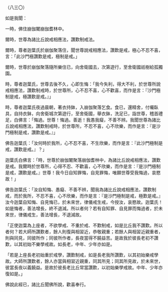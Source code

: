 （八三〇）

如是我聞：

一時，佛住崩伽闍崩伽耆林中。

爾時，世尊為諸比丘說戒相應法，讚歎制戒法。

爾時，尊者迦葉氏於崩伽聚落住，聞世尊說戒相應法，讚歎是戒，極心不忍不喜，言：「此沙門極讚歎是戒，極制是戒。」

爾時，世尊於崩伽聚落隨所樂住已，向舍衛國去，次第遊行，至舍衛國祇樹給孤獨園。

時，尊者迦葉氏，世尊去後不久，心即生悔：「我今失利，得大不利，於世尊所說戒相應法，讚歎制戒時，於世尊所，心不忍不喜，心不歡喜，而作是言：『沙門極制是戒，極讚歎是戒。』」

時，尊者迦葉氏夜過晨朝，著衣持鉢，入崩伽聚落乞食。食已，還精舍，付囑臥具，自持衣鉢，向舍衛城次第遊行，至舍衛國，舉衣鉢，洗足已，詣世尊，稽首禮足，白佛言：「悔過。世尊！悔過。善逝！我愚我癡，不善不辨。我聞世尊為諸比丘說戒相應法，讚歎制戒時，於世尊所，不忍不喜，心不欣樂，而作是言：『是沙門極制是戒，讚歎是戒。』」

佛告迦葉氏：「汝何時於我所，心不忍不喜，不生欣樂，而作是言：『此沙門極制是戒，讚歎是戒。』？」

迦葉氏白佛言：「時，世尊於崩伽闍聚落崩伽耆林中，為諸比丘說戒相應法，讚歎是戒。我爾時於世尊所，心得不忍、不歡喜，心不欣樂，而作是言：『是沙門極制是戒，讚歎是戒。』世尊！我今日自知罪悔，自見罪悔，唯願世尊受我悔過，哀愍故！」

佛告迦葉氏：「汝自知悔、愚癡、不善不辨，聞我為諸比丘說戒相應法，讚歎制戒，而於我所，不忍不喜，心不欣樂，而作是言：『是沙門極制是戒，極歎是戒。』汝今迦葉自知悔、自見悔已，於未來世，律儀戒生戒，今授汝，哀愍故。迦葉氏！如是悔者，善法增長，終不退減。所以者何？若有自知罪、自見罪而悔過者，於未來世，律儀戒生，善法增長，不退減故。

「正使迦葉為上座者，不欲學戒、不重於戒、不歎制戒，如是比丘我不讚歎。所以者何？若大師所讚歎者，餘人則復與相習近，恭敬親重；若餘人與相習近親重者，則與同見，同彼所作；同彼所作者，長夜當得不饒益苦。是故我於彼長老初不讚歎，以其初始不樂學戒故。如長老，中年、少年亦如是。

「若是上座長老初始重於戒學，讚歎制戒，如是長老我所讚歎，以其初始樂戒學故。大師所讚歎者，餘人亦當與相習近親重，同其所見；同其所見故，於未來世，彼當長夜以義饒益。是故於彼長老比丘常當讚歎，以初始樂學戒故。中年、少年亦復如是。」

佛說此經已，諸比丘聞佛所說，歡喜奉行。








